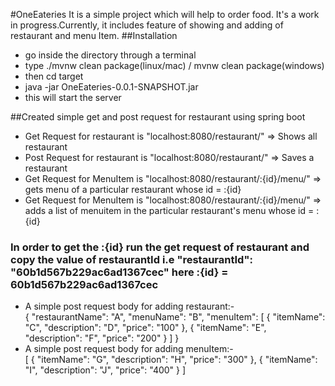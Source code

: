 #OneEateries
It is a simple project which will help to order food.
It's a work in progress.Currently, it includes feature of showing and adding of restaurant and menu Item.
##Installation 
* go inside the directory through a terminal
* type ./mvnw clean package(linux/mac) / mvnw clean package(windows)
* then cd target
* java -jar OneEateries-0.0.1-SNAPSHOT.jar
* this will start the server  

##Created simple get and post request for restaurant using spring boot
  * Get Request for restaurant is "localhost:8080/restaurant/" =>	Shows all restaurant
  * Post Request for restaurant is "localhost:8080/restaurant/" => Saves a restaurant
  * Get Request for MenuItem is "localhost:8080/restaurant/:{id}/menu/" => gets menu of a particular restaurant whose id = :{id}
 * Get Request for MenuItem is "localhost:8080/restaurant/:{id}/menu/" => adds a list of menuitem in the particular restaurant's menu whose id = :{id}
 ### In order to get the :{id} run the get request of restaurant and copy the value of restaurantId i.e "restaurantId": "60b1d567b229ac6ad1367cec" here :{id} = 60b1d567b229ac6ad1367cec
  * A simple post request body for adding restaurant:-\
    {
	    "restaurantName": "A",
	    "menuName": "B",
	    "menuItem": [
		    {
			    "itemName": "C",
			    "description": "D",
			    "price": "100"
		    },
		    {
			    "itemName": "E",
			    "description": "F",
			    "price": "200"
		    }
	    ]
    }
 * A simple post request body for adding menuItem:-\
   [
   	{
   		"itemName": "G",
   		"description": "H",
   		"price": "300"
   	},
   	{
   		"itemName": "I",
   		"description": "J",
   		"price": "400"
   	}
   ]
   
